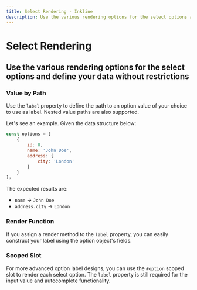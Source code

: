 ```yaml
---
title: Select Rendering - Inkline
description: Use the various rendering options for the select options and define your data without restrictions. 
---
```


<script setup>
import {
    ISelectRenderingRenderFunctionExample,
    ISelectRenderingValueByPathExample,
    ISelectRenderingScopedSlotExample
} from '@inkline/inkline/components/ISelect/examples/index.mjs';
import { default as ISelectRenderingRenderFunctionExampleHTML } from '@inkline/inkline/components/ISelect/examples/rendering-render-function.html?raw';
import { default as ISelectRenderingRenderFunctionExampleJS } from '@inkline/inkline/components/ISelect/examples/rendering-render-function.mjs?raw';
import { default as ISelectRenderingValueByPathExampleHTML } from '@inkline/inkline/components/ISelect/examples/rendering-value-by-path.html?raw';
import { default as ISelectRenderingValueByPathExampleJS } from '@inkline/inkline/components/ISelect/examples/rendering-value-by-path.mjs?raw';
import { default as ISelectRenderingScopedSlotExampleHTML } from '@inkline/inkline/components/ISelect/examples/rendering-scoped-slot.html?raw';
import { default as ISelectRenderingScopedSlotExampleJS } from '@inkline/inkline/components/ISelect/examples/rendering-scoped-slot.mjs?raw';
</script>


# Select Rendering
## Use the various rendering options for the select options and define your data without restrictions

### Value by Path
Use the `label` property to define the path to an option value of your choice to use as label. Nested value paths are also supported.

Let's see an example. Given the data structure below:

~~~js
const options = [
    {
        id: 0,
        name: 'John Doe',
        address: {
            city: 'London'
        }
    }
];
~~~

The expected results are:

- `name` -> `John Doe`
- `address.city` -> `London`


<example :component="ISelectRenderingValueByPathExample" :html="ISelectRenderingValueByPathExampleHTML" :js="ISelectRenderingValueByPathExampleJS"></example>

### Render Function
If you assign a render method to the `label` property, you can easily construct your label using the option object's fields.

<example :component="ISelectRenderingRenderFunctionExample" :html="ISelectRenderingRenderFunctionExampleHTML" :js="ISelectRenderingRenderFunctionExampleJS"></example>

### Scoped Slot
For more advanced option label designs, you can use the `#option` scoped slot to render each select option. The `label` property is still required for the input value and autocomplete functionality.

<example :component="ISelectRenderingScopedSlotExample" :html="ISelectRenderingScopedSlotExampleHTML" :js="ISelectRenderingScopedSlotExampleJS"></example>






